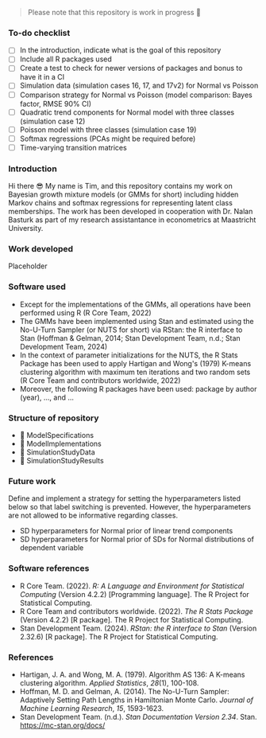 > Please note that this repository is work in progress :hammer:

### To-do checklist
- [ ] In the introduction, indicate what is the goal of this repository
- [ ] Include all R packages used
- [ ] Create a test to check for newer versions of packages and bonus to have it in a CI
- [ ] Simulation data (simulation cases 16, 17, and 17v2) for Normal vs Poisson
- [ ] Comparison strategy for Normal vs Poisson (model comparison: Bayes factor, RMSE 90% CI)
- [ ] Quadratic trend components for Normal model with three classes (simulation case 12)
- [ ] Poisson model with three classes (simulation case 19)
- [ ] Softmax regressions (PCAs might be required before)
- [ ] Time-varying transition matrices

### Introduction
Hi there :sunglasses: My name is Tim, and this repository contains my work on Bayesian growth mixture models (or GMMs for short) including hidden Markov chains and softmax regressions for representing latent class memberships. The work has been developed in cooperation with Dr. Nalan Basturk as part of my research assistantance in econometrics at Maastricht University.

### Work developed
Placeholder

### Software used
* Except for the implementations of the GMMs, all operations have been performed using R (R Core Team, 2022)
* The GMMs have been implemented using Stan and estimated using the No-U-Turn Sampler (or NUTS for short) via RStan: the R interface to Stan (Hoffman & Gelman, 2014; Stan Development Team, n.d.; Stan Development Team, 2024)
* In the context of parameter initializations for the NUTS, the R Stats Package has been used to apply Hartigan and Wong's (1979) K-means clustering algorithm with maximum ten iterations and two random sets (R Core Team and contributors worldwide, 2022)
* Moreover, the following R packages have been used: package by author (year), ..., and ...

### Structure of repository
* :page_facing_up: ModelSpecifications
* :file_folder: ModelImplementations
* :file_folder: SimulationStudyData
* :file_folder: SimulationStudyResults

### Future work
Define and implement a strategy for setting the hyperparameters listed below so that label switching is prevented. However, the hyperparameters are not allowed to be informative regarding classes.
* SD hyperparameters for Normal prior of linear trend components
* SD hyperparameters for Normal prior of SDs for Normal distributions of dependent variable

### Software references
* R Core Team. (2022). *R: A Language and Environment for Statistical Computing* (Version 4.2.2) [Programming language]. The R Project for Statistical Computing.
* R Core Team and contributors worldwide. (2022). *The R Stats Package* (Version 4.2.2) [R package]. The R Project for Statistical Computing.
* Stan Development Team. (2024). *RStan: the R interface to Stan* (Version 2.32.6) [R package]. The R Project for Statistical Computing.

### References
* Hartigan, J. A. and Wong, M. A. (1979). Algorithm AS 136: A K-means clustering algorithm. *Applied Statistics*, *28*(1), 100-108.
* Hoffman, M. D. and Gelman, A. (2014). The No-U-Turn Sampler: Adaptively Setting Path Lengths in Hamiltonian Monte Carlo. *Journal of Machine Learning Research*, *15*, 1593-1623. 
* Stan Development Team. (n.d.). *Stan Documentation Version 2.34*. Stan. https://mc-stan.org/docs/


